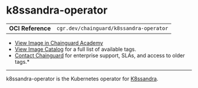 <!--monopod:start-->
# k8ssandra-operator
| | |
| - | - |
| **OCI Reference** | `cgr.dev/chainguard/k8ssandra-operator` |


* [View Image in Chainguard Academy](https://edu.chainguard.dev/chainguard/chainguard-images/reference/k8ssandra-operator/overview/)
* [View Image Catalog](https://console.enforce.dev/images/catalog) for a full list of available tags.
* [Contact Chainguard](https://www.chainguard.dev/chainguard-images) for enterprise support, SLAs, and access to older tags.*

---
<!--monopod:end-->

k8ssandra-operator is the Kubernetes operator for
[K8ssandra](https://docs.k8ssandra.io/).
